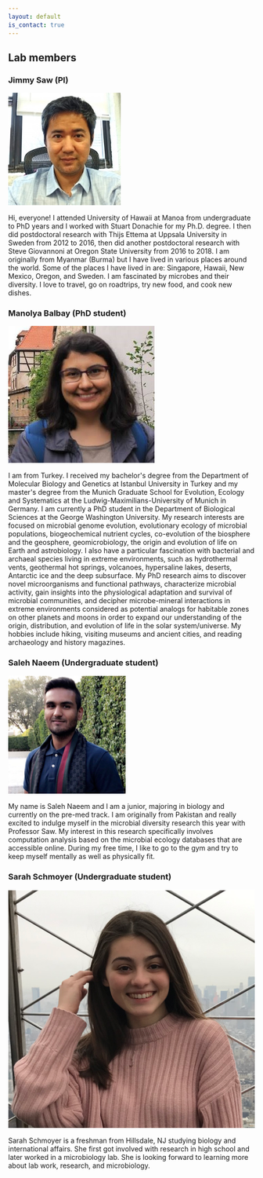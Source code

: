 ```yaml
---
layout: default
is_contact: true
---
```


## Lab members

### Jimmy Saw (PI)

<img class="profile-picture" src="images/js.jpg">

Hi, everyone! I attended University of Hawaii at Manoa from undergraduate to PhD years and I worked with Stuart Donachie for my Ph.D. degree.
I then did postdoctoral research with Thijs Ettema at Uppsala University in Sweden from 2012 to 2016, then did another postdoctoral research with Steve Giovannoni at Oregon State University from 2016 to 2018.
I am originally from Myanmar (Burma) but I have lived in various places around the world.
Some of the places I have lived in are: Singapore, Hawaii, New Mexico, Oregon, and Sweden. I am fascinated by microbes and their diversity.
I love to travel, go on roadtrips, try new food, and cook new dishes.

### Manolya Balbay (PhD student)

<img class="profile-picture" src="images/mb.jpg">

I am from Turkey. I received my bachelor's degree from the Department of Molecular Biology and Genetics at Istanbul University in Turkey and my master's degree from the Munich Graduate School for Evolution, Ecology and Systematics at the Ludwig-Maximilians-University of Munich in Germany. I am currently a PhD student in the Department of Biological Sciences at the George Washington University. My research interests are focused on microbial genome evolution, evolutionary ecology of microbial populations, biogeochemical nutrient cycles, co-evolution of the biosphere and the geosphere, geomicrobiology, the origin and evolution of life on Earth and astrobiology. I also have a particular fascination with bacterial and archaeal species living in extreme environments, such as hydrothermal vents, geothermal hot springs, volcanoes, hypersaline lakes, deserts, Antarctic ice and the deep subsurface. My PhD research aims to discover novel microorganisms and functional pathways, characterize microbial activity, gain insights into the physiological adaptation and survival of microbial communities, and decipher microbe-mineral interactions in extreme environments considered as potential analogs for habitable zones on other planets and moons in order to expand our understanding of the origin, distribution, and evolution of life in the solar system/universe. My hobbies include hiking, visiting museums and ancient cities, and reading archaeology and history magazines.

### Saleh Naeem (Undergraduate student)

<img class="profile-picture" src="images/sn.png">

My name is Saleh Naeem and I am a junior, majoring in biology and currently on the pre-med track. I am originally from Pakistan and really excited to indulge myself in the microbial diversity research this year with Professor Saw. My interest in this research specifically involves computation analysis based on the microbial ecology databases that are accessible online.  During my free time, I like to go to the gym and try to keep myself mentally as well as physically fit. 

### Sarah Schmoyer (Undergraduate student)

<img class="profile-picture" src="images/ss.png">

Sarah Schmoyer is a freshman from Hillsdale, NJ studying biology and international affairs. She first got involved with research in high school and later worked in a microbiology lab. She is looking forward to learning more about lab work, research, and microbiology.

